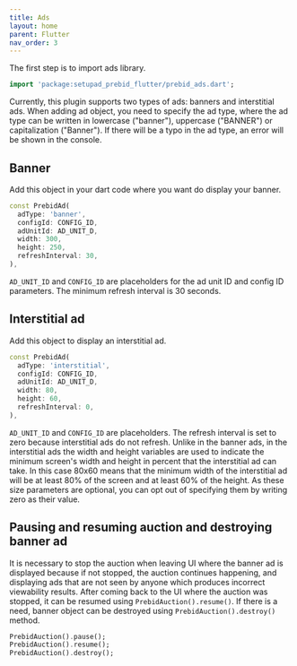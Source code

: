```yaml
---
title: Ads
layout: home
parent: Flutter
nav_order: 3
---
```

The first step is to import ads library.
```dart
import 'package:setupad_prebid_flutter/prebid_ads.dart';
```
Currently, this plugin supports two types of ads: banners and interstitial ads. When adding ad object, you need to specify the ad type, where the ad type can be written in lowercase ("banner"), uppercase ("BANNER") or capitalization ("Banner"). If there will be a typo in the ad type, an error will be shown in the console. 

## Banner
Add this object in your dart code where you want do display your banner. 
```dart
const PrebidAd(
  adType: 'banner',
  configId: CONFIG_ID,
  adUnitId: AD_UNIT_D,
  width: 300,
  height: 250,
  refreshInterval: 30,
),
```
`AD_UNIT_ID` and `CONFIG_ID` are placeholders for the ad unit ID and config ID parameters. The minimum refresh interval is 30 seconds.

## Interstitial ad
Add this object to display an interstitial ad.
```dart
const PrebidAd(
  adType: 'interstitial',
  configId: CONFIG_ID,
  adUnitId: AD_UNIT_D,
  width: 80,
  height: 60,
  refreshInterval: 0,
),
```
`AD_UNIT_ID` and `CONFIG_ID` are placeholders. The refresh interval is set to zero because interstitial ads do not refresh. Unlike in the banner ads, in the interstitial ads the width and height variables are used to indicate the minimum screen's width and height in percent that the interstitial ad can take. In this case 80x60 means that the minimum width of the interstitial ad will be at least 80% of the screen and at least 60% of the height. As these size parameters are optional, you can opt out of specifying them by writing zero as their value. 

## Pausing and resuming auction and destroying banner ad
It is necessary to stop the auction when leaving UI where the banner ad is displayed because if not stopped, the auction continues happening, and displaying ads that are not seen by anyone which produces incorrect viewability results. After coming back to the UI where the auction was stopped, it can be resumed using `PrebidAuction().resume()`. If there is a need, banner object can be destroyed using `PrebidAuction().destroy()` method.

```dart
PrebidAuction().pause();
PrebidAuction().resume();
PrebidAuction().destroy();
```
